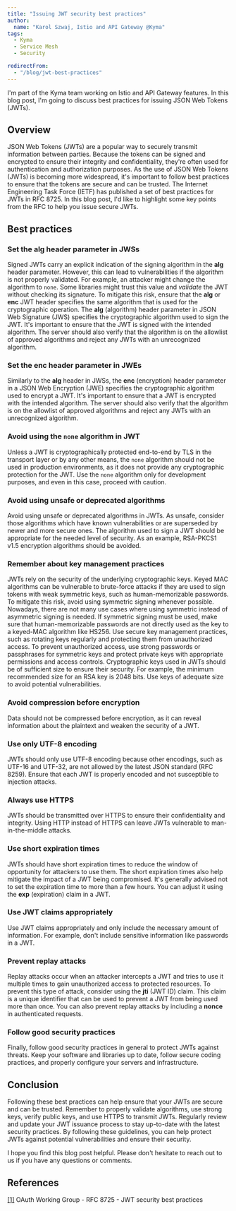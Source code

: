 ```yaml
---
title: "Issuing JWT security best practices"
author: 
  name: "Karol Szwaj, Istio and API Gateway @Kyma"
tags:
  - Kyma
  - Service Mesh
  - Security

redirectFrom:
  - "/blog/jwt-best-practices"
---
```


I'm part of the Kyma team working on Istio and API Gateway features. In this blog post, I'm going to discuss best practices for issuing JSON Web Tokens (JWTs).

## Overview

JSON Web Tokens (JWTs) are a popular way to securely transmit information between parties. Because the tokens can be signed and encrypted to ensure their integrity and confidentiality, they're often used for authentication and authorization purposes.
As the use of JSON Web Tokens (JWTs) is becoming more widespread, it's important to follow best practices to ensure that the tokens are secure and can be trusted. The Internet Engineering Task Force (IETF) has published a set of best practices for JWTs in RFC 8725. In this blog post, I'd like to highlight some key points from the RFC to help you issue secure JWTs.

## Best practices

### Set the **alg** header parameter in JWSs

Signed JWTs carry an explicit indication of the signing algorithm in the **alg** header parameter. However, this can lead to vulnerabilities if the algorithm is not properly validated. For example, an attacker might change the algorithm to `none`. Some libraries might trust this value and *validate* the JWT without checking its signature. To mitigate this risk, ensure that the **alg** or **enc** JWT header specifies the same algorithm that is used for the cryptographic operation.
The **alg** (algorithm) header parameter in JSON Web Signature (JWS) specifies the cryptographic algorithm used to sign the JWT. It's important to ensure that the JWT is signed with the intended algorithm. The server should also verify that the algorithm is on the allowlist of approved algorithms and reject any JWTs with an unrecognized algorithm.

### Set the **enc** header parameter in JWEs

Similarly to the **alg** header in JWSs, the **enc** (encryption) header parameter in a JSON Web Encryption (JWE) specifies the cryptographic algorithm used to encrypt a JWT. It's important to ensure that a JWT is encrypted with the intended algorithm. The server should also verify that the algorithm is on the allowlist of approved algorithms and reject any JWTs with an unrecognized algorithm.

### Avoid using the `none` algorithm in JWT

Unless a JWT is cryptographically protected end-to-end by TLS in the transport layer or by any other means, the `none` algorithm should not be used in production environments, as it does not provide any cryptographic protection for the JWT. Use the `none` algorithm only for development purposes, and even in this case, proceed with caution.

### Avoid using unsafe or deprecated algorithms

Avoid using unsafe or deprecated algorithms in JWTs. As unsafe, consider those algorithms which have known vulnerabilities or are superseded by newer and more secure ones.
The algorithm used to sign a JWT should be appropriate for the needed level of security. As an example, RSA-PKCS1 v1.5 encryption algorithms should be avoided.

### Remember about key management practices

JWTs rely on the security of the underlying cryptographic keys. Keyed MAC algorithms can be vulnerable to brute-force attacks if they are used to sign tokens with weak symmetric keys, such as human-memorizable passwords. To mitigate this risk, avoid using symmetric signing whenever possible. Nowadays, there are not many use cases where using symmetric instead of asymmetric signing is needed. If symmetric signing must be used,  make sure that human-memorizable passwords are not directly used as the key to a keyed-MAC algorithm like HS256.
Use secure key management practices, such as rotating keys regularly and protecting them from unauthorized access. To prevent unauthorized access, use strong passwords or passphrases for symmetric keys and protect private keys with appropriate permissions and access controls. 
Cryptographic keys used in JWTs should be of sufficient size to ensure their security. For example, the minimum recommended size for an RSA key is 2048 bits. Use keys of adequate size to avoid potential vulnerabilities.

### Avoid compression before encryption

Data should not be compressed before encryption, as it can reveal information about the plaintext and weaken the security of a JWT.

### Use only UTF-8 encoding

JWTs should only use UTF-8 encoding because other encodings, such as UTF-16 and UTF-32, are not allowed by the latest JSON standard (RFC 8259). Ensure that each JWT is properly encoded and not susceptible to injection attacks.

### Always use HTTPS

JWTs should be transmitted over HTTPS to ensure their confidentiality and integrity. Using HTTP instead of HTTPS can leave JWTs vulnerable to man-in-the-middle attacks.

### Use short expiration times 

JWTs should have short expiration times to reduce the window of opportunity for attackers to use them. The short expiration times also help mitigate the impact of a JWT being compromised. It's generally advised not to set the expiration time to more than a few hours. You can adjust it using the **exp** (expiration) claim in a JWT.

### Use JWT claims appropriately

Use JWT claims appropriately and only include the necessary amount of information. For example, don't include sensitive information like passwords in a JWT.

### Prevent replay attacks

Replay attacks occur when an attacker intercepts a JWT and tries to use it multiple times to gain unauthorized access to protected resources. To prevent this type of attack, consider using the **jti** (JWT ID) claim. This claim is a unique identifier that can be used to prevent a JWT from being used more than once.
You can also prevent replay attacks by including a **nonce** in authenticated requests.

### Follow good security practices

Finally, follow good security practices in general to protect JWTs against threats. Keep your software and libraries up to date, follow secure coding practices, and properly configure your servers and infrastructure.

## Conclusion

Following these best practices can help ensure that your JWTs are secure and can be trusted. Remember to properly validate algorithms, use strong keys, verify public keys, and use HTTPS to transmit JWTs. Regularly review and update your JWT issuance process to stay up-to-date with the latest security practices.
By following these guidelines, you can help protect JWTs against potential vulnerabilities and ensure their security. 

I hope you find this blog post helpful. Please don't hesitate to reach out to us if you have any questions or comments.

## References

[[1]](https://datatracker.ietf.org/doc/html/rfc8725) OAuth Working Group - RFC 8725 - JWT security best practices